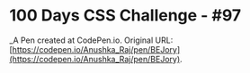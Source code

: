 # 100 Days CSS Challenge - #97
 _A Pen created at CodePen.io. Original URL: [https://codepen.io/Anushka_Raj/pen/BEJory](https://codepen.io/Anushka_Raj/pen/BEJory).

 